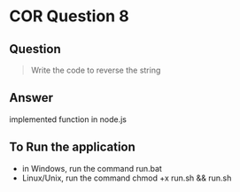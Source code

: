 # COR Question 8

## Question

> Write the code to reverse the string

## Answer

implemented function in node.js

## To Run the application

- in Windows, run the command run.bat
- Linux/Unix, run the command chmod +x run.sh && run.sh